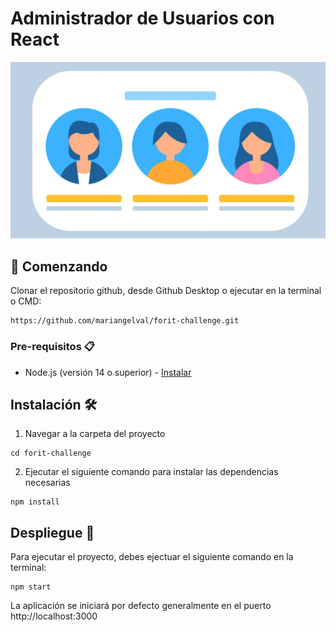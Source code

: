 # Administrador de Usuarios con React

<p align="center">
  <img src="userbanner.png">
</p>

## 🚀 Comenzando

Clonar el repositorio github, desde Github Desktop o ejecutar en la terminal o CMD:

```
https://github.com/mariangelval/forit-challenge.git
```

### Pre-requisitos 📋

- Node.js (versión 14 o superior) - [Instalar](https://nodejs.org/es)

## Instalación 🛠️

1. Navegar a la carpeta del proyecto

```
cd forit-challenge
```

2. Ejecutar el siguiente comando para instalar las dependencias necesarias

```
npm install
```

## Despliegue 🛫

Para ejecutar el proyecto, debes ejectuar el siguiente comando en la terminal:

```
npm start
```

La aplicación se iniciará por defecto generalmente en el puerto http://localhost:3000
